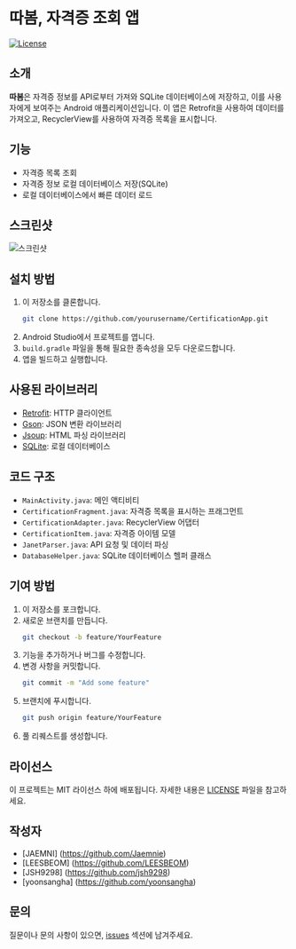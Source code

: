 # 따봄, 자격증 조회 앱

[![License](https://img.shields.io/badge/license-MIT-blue.svg)](LICENSE)

## 소개
**따봄**은 자격증 정보를 API로부터 가져와 SQLite 데이터베이스에 저장하고, 이를 사용자에게 보여주는 Android 애플리케이션입니다. 이 앱은 Retrofit을 사용하여 데이터를 가져오고, RecyclerView를 사용하여 자격증 목록을 표시합니다.

## 기능
- 자격증 목록 조회
- 자격증 정보 로컬 데이터베이스 저장(SQLite)
- 로컬 데이터베이스에서 빠른 데이터 로드

## 스크린샷
![스크린샷](screenshot.png)

## 설치 방법
1. 이 저장소를 클론합니다.
    ```bash
    git clone https://github.com/yourusername/CertificationApp.git
    ```
2. Android Studio에서 프로젝트를 엽니다.
3. `build.gradle` 파일을 통해 필요한 종속성을 모두 다운로드합니다.
4. 앱을 빌드하고 실행합니다.

## 사용된 라이브러리
- [Retrofit](https://square.github.io/retrofit/): HTTP 클라이언트
- [Gson](https://github.com/google/gson): JSON 변환 라이브러리
- [Jsoup](https://jsoup.org/): HTML 파싱 라이브러리
- [SQLite](https://developer.android.com/training/data-storage/sqlite): 로컬 데이터베이스

## 코드 구조
- `MainActivity.java`: 메인 액티비티
- `CertificationFragment.java`: 자격증 목록을 표시하는 프래그먼트
- `CertificationAdapter.java`: RecyclerView 어댑터
- `CertificationItem.java`: 자격증 아이템 모델
- `JanetParser.java`: API 요청 및 데이터 파싱
- `DatabaseHelper.java`: SQLite 데이터베이스 헬퍼 클래스

## 기여 방법
1. 이 저장소를 포크합니다.
2. 새로운 브랜치를 만듭니다.
    ```bash
    git checkout -b feature/YourFeature
    ```
3. 기능을 추가하거나 버그를 수정합니다.
4. 변경 사항을 커밋합니다.
    ```bash
    git commit -m "Add some feature"
    ```
5. 브랜치에 푸시합니다.
    ```bash
    git push origin feature/YourFeature
    ```
6. 풀 리퀘스트를 생성합니다.

## 라이선스
이 프로젝트는 MIT 라이선스 하에 배포됩니다. 자세한 내용은 [LICENSE](LICENSE) 파일을 참고하세요.

## 작성자
- [JAEMNI] (https://github.com/Jaemnie)
- [LEESBEOM] (https://github.com/LEESBEOM)
- [JSH9298] (https://github.com/jsh9298)
- [yoonsangha] (https://github.com/yoonsangha)

## 문의
질문이나 문의 사항이 있으면, [issues](https://github.com/Jaemnie/CertificationApp/issues) 섹션에 남겨주세요.
